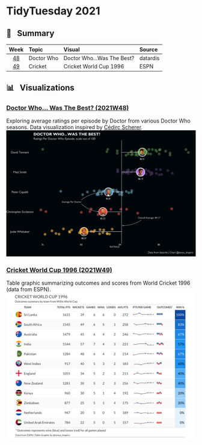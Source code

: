 # TidyTuesday 2021


## :memo: &nbsp; Summary

| Week | Topic         | Visual                                                                    | Source                                                                                                                           |
|:---:|:--------------|:---------------------------------------------------------------------------|:-------------------------------------------------------------------------------------------------------------------------------|
| [48](2021/W48)| Doctor Who     | Doctor Who...Was The Best?                | datardis                                                                                                                                                                                               |
| [49](2021/W49)  | Cricket      | Cricket World Cup 1996       | ESPN |


 
## :bar_chart: &nbsp; Visualizations

### **[Doctor Who... Was The Best? (2021W48)](2021/W48)**
Exploring average ratings per episode by Doctor from various Doctor Who seasons. Data visualization inspired by [Cédirc Scherer](https://www.cedricscherer.com/2019/05/17/the-evolution-of-a-ggplot-ep.-1/).
![Screenshot](2021/W48/doctor_who_chart.png)


### **[Cricket World Cup 1996 (2021W49)](2021/W49)**
Table graphic summarizing outcomes and scores from World Cricket 1996 (data from ESPN). 
![Screenshot](2021/W49/cricket_world_cup.png)


